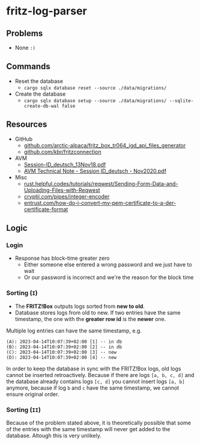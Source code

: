 # fritz-log-parser

## Problems

- None `:)`

## Commands

- Reset the database
  - `cargo sqlx database reset --source ./data/migrations/`
- Create the database
  - `cargo sqlx database setup --source ./data/migrations/ --sqlite-create-db-wal false`

## Resources

- GitHub
  - [github.com/arctic-alpaca/fritz_box_tr064_igd_api_files_generator](https://github.com/arctic-alpaca/fritz_box_tr064_igd_api_files_generator)
  - [github.com/kbr/fritzconnection](https://github.com/kbr/fritzconnection)
- AVM
  - [Session-ID_deutsch_13Nov18.pdf](https://avm.de/fileadmin/user_upload/Global/Service/Schnittstellen/Session-ID_deutsch_13Nov18.pdf)
  - [AVM Technical Note - Session ID_deutsch - Nov2020.pdf](https://avm.de/fileadmin/user_upload/Global/Service/Schnittstellen/AVM%20Technical%20Note%20-%20Session%20ID_deutsch%20-%20Nov2020.pdf)
- Misc
  - [rust.helpful.codes/tutorials/reqwest/Sending-Form-Data-and-Uploading-Files-with-Reqwest](https://rust.helpful.codes/tutorials/reqwest/Sending-Form-Data-and-Uploading-Files-with-Reqwest/)
  - [cryptii.com/pipes/integer-encoder](https://cryptii.com/pipes/integer-encoder)
  - [entrust.com/how-do-i-convert-my-pem-certificate-to-a-der-certificate-format](https://www.entrust.com/knowledgebase/ssl/how-do-i-convert-my-pem-certificate-to-a-der-certificate-format)

## Logic

### Login

- Response has block-time greater zero
  - Either someone else entered a wrong password and we just have to wait
  - Or our password is incorrect and we're the reason for the block time

### Sorting (`I`)

- The **FRITZ!Box** outputs logs sorted from **new to old**.
- Database stores logs from old to new. If two entries have the
  same timestamp, the one with the **greater row id** is the **newer** one.

Multiple log entries can have the same timestamp, e.g.

```text
(A): 2023-04-14T10:07:39+02:00 [1] -- in db
(B): 2023-04-14T10:07:39+02:00 [2] -- in db
(C): 2023-04-14T10:07:39+02:00 [3] -- new
(D): 2023-04-14T10:07:39+02:00 [4] -- new
```

In order to keep the database in sync with the FRITZ!Box logs,
old logs cannot be inserted retroactively. Because if there are logs `[a, b, c, d]`
and the database already contains logs `[c, d]` you cannot insert logs `[a, b]`
anymore, because if log `b` and `c` have the same timestamp, we cannot ensure original order.

### Sorting (`II`)

Because of the problem stated above, it is theoretically possible that some of the entries
with the same timestamp will never get added to the database. Altough this is very unlikely.
